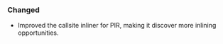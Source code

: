### Changed

- Improved the callsite inliner for PIR, making it discover more inlining opportunities.

